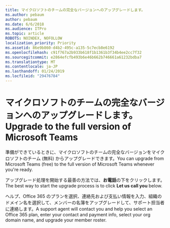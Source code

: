 ```yaml
---
title: マイクロソフトのチームの完全なバージョンへのアップグレードします。
ms.author: pebaum
author: pebaum
ms.date: 6/6/2018
ms.audience: ITPro
ms.topic: article
ROBOTS: NOINDEX, NOFOLLOW
localization_priority: Priority
ms.assetid: 86e9b860-d4b2-495c-a135-5c7ecb8e6192
ms.openlocfilehash: c91f767a2b933b618f1b1361b3f34b4ee2cc7f32
ms.sourcegitcommit: e2864efcfb493b6e46b662b746661a61232bdba7
ms.translationtype: MT
ms.contentlocale: ja-JP
ms.lasthandoff: 01/24/2019
ms.locfileid: "29476784"
---
```

# <a name="upgrade-to-the-full-version-of-microsoft-teams"></a><span data-ttu-id="e6aa6-102">マイクロソフトのチームの完全なバージョンへのアップグレードします。</span><span class="sxs-lookup"><span data-stu-id="e6aa6-102">Upgrade to the full version of Microsoft Teams</span></span>

<span data-ttu-id="e6aa6-103">準備ができているときに、マイクロソフトのチームの完全なバージョンをマイクロソフトのチーム (無料) からアップグレードできます。</span><span class="sxs-lookup"><span data-stu-id="e6aa6-103">You can upgrade from Microsoft Teams (free) to the full version of Microsoft Teams whenever you're ready.</span></span>
  
<span data-ttu-id="e6aa6-104">アップグレード処理を開始する最善の方法では、**お電話**の下をクリックします。</span><span class="sxs-lookup"><span data-stu-id="e6aa6-104">The best way to start the upgrade process is to click **Let us call you** below.</span></span> 
  
<span data-ttu-id="e6aa6-105">ヘルプ、Office 365 のプランを選択、連絡先および支払い情報を入力、組織のドメイン名を選択して、メンバーの名簿をアップグレードして、サポート担当者に連絡します。</span><span class="sxs-lookup"><span data-stu-id="e6aa6-105">A support agent will contact you and help you select an Office 365 plan, enter your contact and payment info, select your org domain name, and upgrade your member roster.</span></span>
  

